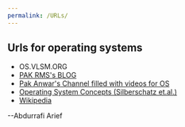 ```yaml
---
permalink: /URLs/
---
```


## Urls for operating systems
* OS.VLSM.ORG
* [PAK RMS's BLOG](https://rahmatm.samik-ibrahim.vlsm.org/)
* [Pak Anwar's Channel filled with videos for OS](https://www.youtube.com/channel/UCi3sVI10RtRaVWuq1SOVaSg)
* [Operating System Concepts (Silberschatz et.al.)](https://codex.cs.yale.edu/avi/os-book/)
* [Wikipedia](https://en.wikipedia.org/wiki/Bash_(Unix_shell))

--Abdurrafi Arief